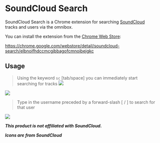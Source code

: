 # SoundCloud Search

SoundCloud Search is a Chrome extension for searching [SoundCloud](https://soundcloud.com/) tracks and users via the omnibox.

You can install the extension from the [Chrome Web Store](https://chrome.google.com/webstore/category/apps?):

https://chrome.google.com/webstore/detail/soundcloud-search/elbnoifhdccmcgjbbagofcmnoibejgkc

## Usage

> Using the keyword `sc` [tab/space] you can immediately start searching for tracks
![](https://github.com/gmontalvoriv/soundcloud-search/blob/master/images/sc1.png)

![](https://github.com/gmontalvoriv/soundcloud-search/blob/master/images/sc2.png)

> Type in the username preceded by a forward-slash [ / ] to search for that user

![](https://github.com/gmontalvoriv/soundcloud-search/blob/master/images/sc3.png)

***This product is not affiliated with SoundCloud.***

***Icons are from SoundCloud***
